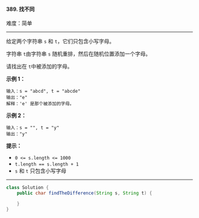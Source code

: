 #### 389. 找不同

难度：简单

---

给定两个字符串 `s` 和 `t`，它们只包含小写字母。

字符串 `t`由字符串 `s` 随机重排，然后在随机位置添加一个字母。

请找出在 `t`中被添加的字母。

**示例 1：**

```
输入：s = "abcd", t = "abcde"
输出："e"
解释：'e' 是那个被添加的字母。
```

**示例 2：**

```
输入：s = "", t = "y"
输出："y"
```

**提示：**

* `0 <= s.length <= 1000`
* `t.length == s.length + 1`
* `s` 和 `t` 只包含小写字母

---

```Java
class Solution {
    public char findTheDifference(String s, String t) {

    }
}
```
